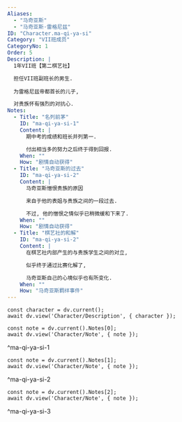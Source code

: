 ```yaml
---
Aliases:
  - "马奇亚斯"
  - "马奇亚斯·雷格尼兹"
ID: "Character.ma-qi-ya-si"
Category: "VII班成员"
CategoryNo: 1
Order: 5
Description: |
  1年VII班【第二棋艺社】

  担任VII班副班长的男生.
  
  为雷格尼兹帝都首长的儿子,

  对贵族怀有强烈的对抗心.
Notes:
  - Title: "名列前茅"
    ID: "ma-qi-ya-si-1"
    Content: |
      期中考的成绩和班长并列第一.

      付出相当多的努力之后终于得到回报.
    When: ""
    How: "剧情自动获得"
  - Title: "马奇亚斯的过去"
    ID: "ma-qi-ya-si-2"
    Content: |
      马奇亚斯憎恨贵族的原因

      来自于他的表姐与贵族之间的一段过去.

      不过, 他的憎恨之情似乎已稍微缓和下来了.
    When: ""
    How: "剧情自动获得"
  - Title: "棋艺社的和解"
    ID: "ma-qi-ya-si-2"
    Content: |
      在棋艺社内部产生的与贵族学生之间的对立,

      似乎终于通过比赛化解了,

      马奇亚斯自己的心境似乎也有所变化.
    When: ""
    How: "马奇亚斯羁绊事件"
---
```

```dataviewjs
const character = dv.current();
await dv.view('Character/Description', { character });
```

```dataviewjs
const note = dv.current().Notes[0];
await dv.view('Character/Note', { note });
```
^ma-qi-ya-si-1

```dataviewjs
const note = dv.current().Notes[1];
await dv.view('Character/Note', { note });
```
^ma-qi-ya-si-2

```dataviewjs
const note = dv.current().Notes[2];
await dv.view('Character/Note', { note });
```
^ma-qi-ya-si-3